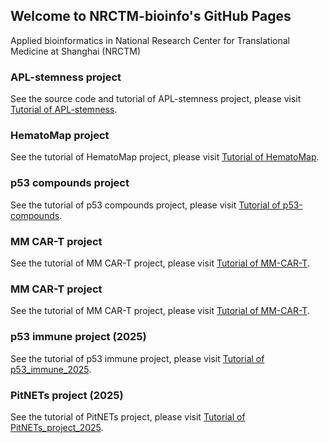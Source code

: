 
## Welcome to NRCTM-bioinfo's GitHub Pages

Applied bioinformatics in National Research Center for Translational Medicine at Shanghai (NRCTM)

### APL-stemness project

See the source code and tutorial of APL-stemness project, please visit [Tutorial of APL-stemness](https://nrctm-bioinfo.github.io/APL_stemness/index.html).

### HematoMap project

See the tutorial of HematoMap project, please visit [Tutorial of HematoMap](https://nrctm-bioinfo.github.io/HematoMap/index.html).

### p53 compounds project

See the tutorial of p53 compounds project, please visit [Tutorial of p53-compounds](https://nrctm-bioinfo.github.io/p53_compounds/index.html).


### MM CAR-T project

See the tutorial of MM CAR-T project, please visit [Tutorial of MM-CAR-T](https://nrctm-bioinfo.github.io/MM_CART_project/index.html).

### MM CAR-T project

See the tutorial of MM CAR-T project, please visit [Tutorial of MM-CAR-T](https://nrctm-bioinfo.github.io/MM_CART_project/index.html).


### p53 immune project (2025)

See the tutorial of p53 immune project, please visit [Tutorial of p53_immune_2025](https://nrctm-bioinfo.github.io/p53_immune_2025/index.html).


### PitNETs project (2025)

See the tutorial of PitNETs project, please visit [Tutorial of PitNETs_project_2025](https://nrctm-bioinfo.github.io/PitNETs_project_2025/index.html).





